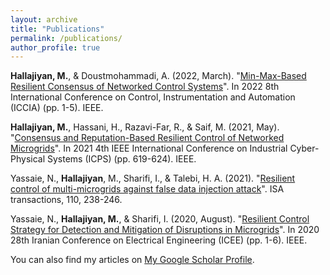 ```yaml
---
layout: archive
title: "Publications"
permalink: /publications/
author_profile: true
---
```

 
<b>Hallajiyan, M.</b>, & Doustmohammadi, A. (2022, March). &quot;[Min-Max-Based Resilient Consensus of Networked Control Systems](https://ieeexplore.ieee.org/abstract/document/9737180)&quot;. In 2022 8th International Conference on Control, Instrumentation and Automation (ICCIA) (pp. 1-5). IEEE.
 
<b>Hallajiyan, M.</b>, Hassani, H., Razavi-Far, R., & Saif, M. (2021, May). &quot;[Consensus and Reputation-Based Resilient Control of Networked Microgrids](https://ieeexplore.ieee.org/abstract/document/9468239)&quot;. In 2021 4th IEEE International Conference on Industrial Cyber-Physical Systems (ICPS) (pp. 619-624). IEEE.

Yassaie, N., <b>Hallajiyan</b>, M., Sharifi, I., & Talebi, H. A. (2021). &quot;[Resilient control of multi-microgrids against false data injection attack](https://www.sciencedirect.com/science/article/pii/S0019057820304250)&quot;. ISA transactions, 110, 238-246.

Yassaie, N., <b>Hallajiyan, M.</b>, & Sharifi, I. (2020, August). &quot;[Resilient Control Strategy for Detection and Mitigation of Disruptions in Microgrids](https://ieeexplore.ieee.org/abstract/document/9260818)&quot;. In 2020 28th Iranian Conference on Electrical Engineering (ICEE) (pp. 1-6). IEEE.


You can also find my articles on <a href="[url](https://scholar.google.ca/citations?hl=en&user=cK23UWEAAAAJ&view_op=list_works&sortby=pubdate)">My Google Scholar Profile</a>.


